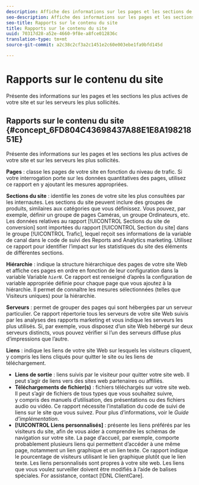 ```yaml
---
description: Affiche des informations sur les pages et les sections de votre site qui sont les plus actives et sur les serveurs les plus sollicités.
seo-description: Affiche des informations sur les pages et les sections de votre site qui sont les plus actives et sur les serveurs les plus sollicités.
seo-title: Rapports sur le contenu du site
title: Rapports sur le contenu du site
uuid: 70317d28-a52e-4660-9f8e-a8fce012836c
translation-type: tm+mt
source-git-commit: a2c38c2cf3a2c1451e2c60e003ebe1fa9bfd145d

---
```



# Rapports sur le contenu du site

Présente des informations sur les pages et les sections les plus actives de votre site et sur les serveurs les plus sollicités.

## Rapports sur le contenu du site {#concept_6FD804C43698437A88E1E8A19821851E}

Présente des informations sur les pages et les sections les plus actives de votre site et sur les serveurs les plus sollicités.

**Pages** : classe les pages de votre site en fonction du niveau de trafic. Si votre interrogation porte sur les données quantitatives des pages, utilisez ce rapport en y ajoutant les mesures appropriées.

**Sections du site** : identifie les zones de votre site les plus consultées par les internautes. Les sections du site peuvent inclure des groupes de produits, similaires aux catégories que vous définissez. Vous pouvez, par exemple, définir un groupe de pages Caméras, un groupe Ordinateurs, etc. Les données relatives au rapport [!UICONTROL Sections du site de conversion] sont importées du rapport [!UICONTROL Section du site] dans le groupe [!UICONTROL Trafic], lequel reçoit ses informations de la variable de canal dans le code de suivi des Reports and Analytics marketing. Utilisez ce rapport pour identifier l’impact sur les statistiques du site des éléments de différentes sections.

**Hiérarchie** : indique la structure hiérarchique des pages de votre site Web et affiche ces pages en ordre en fonction de leur configuration dans la variable Variable *`hierN`*. Ce rapport est renseigné d’après la configuration de variable appropriée définie pour chaque page que vous ajoutez à la hiérarchie. Il permet de connaître les mesures sélectionnées (telles que Visiteurs uniques) pour la hiérarchie.

**Serveurs** : permet de grouper des pages qui sont hébergées par un serveur particulier. Ce rapport répertorie tous les serveurs de votre site Web suivis par les analyses des rapports marketing et vous indique les serveurs les plus utilisés. Si, par exemple, vous disposez d’un site Web hébergé sur deux serveurs distincts, vous pouvez vérifier si l’un des serveurs diffuse plus d’impressions que l’autre.

**Liens** : indique les liens de votre site Web sur lesquels les visiteurs cliquent, y compris les liens cliqués pour quitter le site ou les liens de téléchargement.

* **Liens de sortie** : liens suivis par le visiteur pour quitter votre site web. Il peut s’agir de liens vers des sites web partenaires ou affiliés.
* **Téléchargements de fichier(s)** : fichiers téléchargés sur votre site web. Il peut s’agir de fichiers de tous types que vous souhaitez suivre, y compris des manuels d’utilisation, des présentations ou des fichiers audio ou vidéo. Ce rapport nécessite l’installation du code de suivi de liens sur le site que vous suivez. Pour plus d’informations, voir le *Guide d’implémentation*.
* **[!UICONTROL Liens personnalisés]** : présente les liens préférés par les visiteurs du site, afin de vous aider à comprendre les schémas de navigation sur votre site. La page d’accueil, par exemple, comporte probablement plusieurs liens qui permettent d’accéder à une même page, notamment un lien graphique et un lien texte. Ce rapport indique le pourcentage de visiteurs utilisant le lien graphique plutôt que le lien texte. Les liens personnalisés sont propres à votre site web. Les liens que vous voulez surveiller doivent être modifiés à l’aide de balises spéciales. For assistance, contact [!DNL ClientCare].

